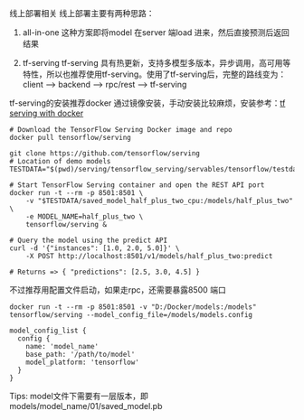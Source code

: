 线上部署相关
线上部署主要有两种思路：

1. all-in-one
这种方案即将model 在server 端load 进来，然后直接预测后返回结果
   
2. tf-serving
tf-serving 具有热更新，支持多模型多版本，异步调用，高可用等特性，所以也推荐使用tf-serving。使用了tf-serving后，完整的路线变为：
   client --> backend --> rpc/rest --> tf-serving
   
tf-serving的安装推荐docker 通过镜像安装，手动安装比较麻烦，安装参考：[tf serving with docker](https://tensorflow.google.cn/tfx/serving/docker?hl=zh-cn)

```shell
# Download the TensorFlow Serving Docker image and repo
docker pull tensorflow/serving

git clone https://github.com/tensorflow/serving
# Location of demo models
TESTDATA="$(pwd)/serving/tensorflow_serving/servables/tensorflow/testdata"

# Start TensorFlow Serving container and open the REST API port
docker run -t --rm -p 8501:8501 \
    -v "$TESTDATA/saved_model_half_plus_two_cpu:/models/half_plus_two" \
    -e MODEL_NAME=half_plus_two \
    tensorflow/serving &

# Query the model using the predict API
curl -d '{"instances": [1.0, 2.0, 5.0]}' \
    -X POST http://localhost:8501/v1/models/half_plus_two:predict

# Returns => { "predictions": [2.5, 3.0, 4.5] }
```

不过推荐用配置文件启动，如果走rpc，还需要暴露8500 端口
```shell
docker run -t --rm -p 8501:8501 -v "D:/Docker/models:/models" tensorflow/serving --model_config_file=/models/models.config
```

```editorconfig
model_config_list {
  config {
    name: 'model_name'
    base_path: '/path/to/model'
    model_platform: 'tensorflow'
  }
}
```

Tips: model文件下需要有一层版本，即models/model_name/01/saved_model.pb
